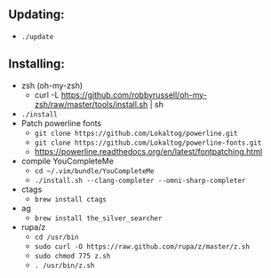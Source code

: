 ## Updating:
* `./update`

## Installing:
* zsh (oh-my-zsh)
    * curl -L https://github.com/robbyrussell/oh-my-zsh/raw/master/tools/install.sh | sh
* `./install`
* Patch powerline fonts
  * `git clone https://github.com/Lokaltog/powerline.git`
  * `git clone https://github.com/Lokaltog/powerline-fonts.git`
  * https://powerline.readthedocs.org/en/latest/fontpatching.html
* compile YouCompleteMe
    * `cd ~/.vim/bundle/YouCompleteMe`
    * `./install.sh --clang-completer --omni-sharp-completer`
* ctags
    * `brew install ctags`
* ag
    * `brew install the_silver_searcher`
* rupa/z
    * `cd /usr/bin`
    * `sudo curl -O https://raw.github.com/rupa/z/master/z.sh`
    * `sudo chmod 775 z.sh`
    * `. /usr/bin/z.sh`
